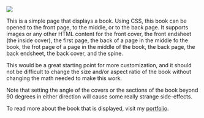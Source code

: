 ![](https://github.com/EricKnocklein/animated_book_css/blob/6c312c35a3b5dbbba74cceacbc67e40d9feb92a7/assests/demo.gif)

This is a simple page that displays a book. Using CSS, this book can be opened to the front page, to the middle, or to the back page. 
It supports images or any other HTML content for the front cover, the front endsheet (the inside cover), the first page, the back of a page in the middle fo the book, the frot page of a page in the middle of the book, the back page, the back endsheet, the back cover, and the spine.

This would be a great starting point for more customization, and it should not be difficult to change the size and/or aspect ratio of the book without changing the math needed to make this work.

Note that setting the angle of the covers or the sections of the book beyond 90 degrees in either direction will cause some really strange side-effects.

To read more about the book that is displayed, visit my [portfolio](https://ericknock.dev/projects/NaNoWriMo%202023).
